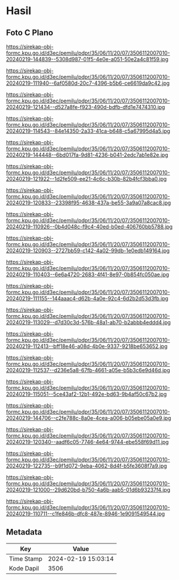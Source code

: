 # Hasil

## Foto C Plano

https://sirekap-obj-formc.kpu.go.id/d3ec/pemilu/pdpr/35/06/11/20/07/3506112007010-20240219-144839--5308d987-01f5-4e0e-a051-50e2a4c81f59.jpg

https://sirekap-obj-formc.kpu.go.id/d3ec/pemilu/pdpr/35/06/11/20/07/3506112007010-20240219-111940--6af0580d-20c7-4396-b5b6-ce6619da9c42.jpg

https://sirekap-obj-formc.kpu.go.id/d3ec/pemilu/pdpr/35/06/11/20/07/3506112007010-20240219-121434--d527a8fe-f923-490d-bdfb-dfd1e7474310.jpg

https://sirekap-obj-formc.kpu.go.id/d3ec/pemilu/pdpr/35/06/11/20/07/3506112007010-20240219-114543--84e14350-2a33-41ca-b648-c5a67995d4a5.jpg

https://sirekap-obj-formc.kpu.go.id/d3ec/pemilu/pdpr/35/06/11/20/07/3506112007010-20240219-144448--6bd017fa-9d81-4236-b041-2edc7ab1e82e.jpg

https://sirekap-obj-formc.kpu.go.id/d3ec/pemilu/pdpr/35/06/11/20/07/3506112007010-20240219-121922--1d2fe509-ee21-4c6c-b30b-82b4fcf3bba0.jpg

https://sirekap-obj-formc.kpu.go.id/d3ec/pemilu/pdpr/35/06/11/20/07/3506112007010-20240219-120833--23398f95-4638-437a-be55-3a9a07a8cac8.jpg

https://sirekap-obj-formc.kpu.go.id/d3ec/pemilu/pdpr/35/06/11/20/07/3506112007010-20240219-110926--0b4d048c-f9c4-40ed-b0ed-406760bb5788.jpg

https://sirekap-obj-formc.kpu.go.id/d3ec/pemilu/pdpr/35/06/11/20/07/3506112007010-20240219-120903--2727bb59-c142-4a02-99db-1e0edb149164.jpg

https://sirekap-obj-formc.kpu.go.id/d3ec/pemilu/pdpr/35/06/11/20/07/3506112007010-20240219-110403--6e6a4720-2683-4f41-8e97-0b854fc050ae.jpg

https://sirekap-obj-formc.kpu.go.id/d3ec/pemilu/pdpr/35/06/11/20/07/3506112007010-20240219-111155--144aaac4-d62b-4a0e-92c4-6d2b2d53d3fb.jpg

https://sirekap-obj-formc.kpu.go.id/d3ec/pemilu/pdpr/35/06/11/20/07/3506112007010-20240219-113029--d7d30c3d-576b-48a1-ab70-b2abbb4eddd4.jpg

https://sirekap-obj-formc.kpu.go.id/d3ec/pemilu/pdpr/35/06/11/20/07/3506112007010-20240219-112413--bff18e46-a08d-4b0e-9337-9218be653652.jpg

https://sirekap-obj-formc.kpu.go.id/d3ec/pemilu/pdpr/35/06/11/20/07/3506112007010-20240219-112537--d236e5a8-67fb-4661-a05e-b5b3c6e9d46d.jpg

https://sirekap-obj-formc.kpu.go.id/d3ec/pemilu/pdpr/35/06/11/20/07/3506112007010-20240219-115051--5ce43af2-12b1-492e-bd63-9b4af50c67b2.jpg

https://sirekap-obj-formc.kpu.go.id/d3ec/pemilu/pdpr/35/06/11/20/07/3506112007010-20240219-144706--c2fe788c-8a0e-4cea-a006-b05ebe05a0e9.jpg

https://sirekap-obj-formc.kpu.go.id/d3ec/pemilu/pdpr/35/06/11/20/07/3506112007010-20240219-120340--aadf6c05-7746-4e64-9744-ebe558f69d11.jpg

https://sirekap-obj-formc.kpu.go.id/d3ec/pemilu/pdpr/35/06/11/20/07/3506112007010-20240219-122735--b9f1d072-9eba-4062-8d4f-b5fe3608f7a9.jpg

https://sirekap-obj-formc.kpu.go.id/d3ec/pemilu/pdpr/35/06/11/20/07/3506112007010-20240219-121000--29d620bd-b750-4a6b-aab5-01d6b93237f4.jpg

https://sirekap-obj-formc.kpu.go.id/d3ec/pemilu/pdpr/35/06/11/20/07/3506112007010-20240219-110711--c1fe846b-dfc8-487e-8946-1e9091549544.jpg


## Metadata

| Key        | Value               |
| ---------- | ------------------- |
| Time Stamp | 2024-02-19 15:03:14 |
| Kode Dapil | 3506                |



